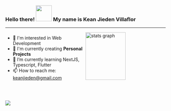 ### Hello there! <img src="https://user-images.githubusercontent.com/18350557/176309783-0785949b-9127-417c-8b55-ab5a4333674e.gif" height="50px" width="50px"/> My name is Kean Jieden Villaflor

<hr/>
<img width="50%" align="right" src="https://github-readme-stats.vercel.app/api?username=keeeyaan&show_icons=true&hide=contribs,prs&theme=cobalt" height="150" alt="stats graph"  />

###

- 👀 I'm interested in Web Development
- 🔨 I'm currently creating **Personal Projects**
- 🌱 I’m currently learning NextJS, Typescript, Flutter
- 📫 How to reach me: keanjieden@gmail.com

###

<br/>

###


<div align="left">
  <img src="https://skillicons.dev/icons?i=html,css,ts,js,nodejs,py,tensorflow,java,nextjs,react,redux,expressjs,flask,mongodb,firebase,mysql,tailwind,materialui,git,figma" />
  
</div>

###
